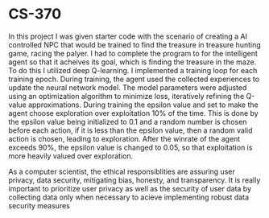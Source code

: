 # CS-370

In this project I was given starter code with the scenario of creating a AI controlled NPC that would be trained to find the treasure in treasure hunting game, racing the palyer.  I had to complete the program to for the intelligent agent so that it acheives its goal, which is finding the treasure in the maze.  To do this I utilized deep Q-learning.  I implemented a training loop for each training epoch.  During training, the agent used the collected experiences to update the neural network model.  The model parameters were adjusted using an optimization algorithm to minimize loss, iteratively refining the Q-value approximations.  During training the epsilon value and set to make the agent choose exploration over exploitation 10% of the time.  This is done by the epsilon value being initialized to 0.1 and a random number is chosen before each action, if it is less than the epsilon value, then a random valid action is chosen, leading to exploration.  After the winrate of the agent exceeds 90%, the epsilon value is changed to 0.05, so that exploitation is more heavily valued over exploration.

As a computer scientist, the ethical responsiblities are assuring user privacy, data security, mitigating bias, honesty, and transparency.  It is really important to prioritize user privacy as well as the security of user data by collecting data only when necessary to acieve implementing robust data security measures
